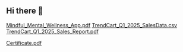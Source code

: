 ## Hi there 👋

<!--
**urvashi-ai/urvashi-ai** is a ✨ _special_ ✨ repository because its `README.md` (this file) appears on your GitHub profile.

Here are some ideas to get you started:

- 🔭 I’m currently working on ...
- 🌱 I’m currently learning ...
- 👯 I’m looking to collaborate on ...
- 🤔 I’m looking for help with ...
- 💬 Ask me about ...
- 📫 How to reach me: ...
- 😄 Pronouns: ...
- ⚡ Fun fact: ...
-->
[Mindful_Mental_Wellness_App.pdf](https://github.com/user-attachments/files/20654597/Mindful_Mental_Wellness_App.pdf)
[TrendCart_Q1_2025_SalesData.csv](https://github.com/user-attachments/files/20654601/TrendCart_Q1_2025_SalesData.csv)
[TrendCart_Q1_2025_Sales_Report.pdf](https://github.com/user-attachments/files/20654603/TrendCart_Q1_2025_Sales_Report.pdf)

[Certificate.pdf](https://github.com/user-attachments/files/20654614/Certificate.pdf)
